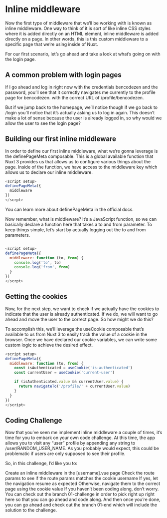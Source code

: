 # Inline middleware

Now the first type of middleware that we’ll be working with is known as inline middleware. One way to think of it is sort of like inline CSS styles where it is added directly on an HTML element, inline middleware is added directly on a page. In other words, this is this custom middleware to a specific page that we’re using inside of Nuxt.

For our first scenario, let’s go ahead and take a look at what’s going on with the login page.

## A common problem with login pages

If I go ahead and log in right now with the credentials bencodezen and the password, you’ll see that it correctly navigates me currently to the profile page for bencodezen. with the correct URL of /profile/bencodezen.

But if we jump back to the homepage, we’ll notice though if we go back to /login you’ll notice that it’s actually asking us to log in again. This doesn’t make a lot of sense because the user is already logged in, so why would we allow the user to see the login page?

## Building our first inline middleware

In order to define our first inline middleware, what we’re gonna leverage is the definePageMeta composable. This is a global available function that Nuxt 3 provides us that allows us to configure various things about the page. Inside of the function, we have access to the middleware key which allows us to declare our inline middleware.

```javaScript
<script setup>
definePageMeta({
  middleware
})
</scrpt>
```

You can learn more about definePageMeta in the official docs.

Now remember, what is middleware? It’s a JavaScript function, so we can basically declare a function here that takes a to and from parameter. To keep things simple, let’s start by actually logging out the to and from parameters.

```javaScript

<script setup>
definePageMeta({
  middleware: function (to, from) {
    console.log('to', to)
    console.log('from', from)
  }
})
</scrpt>
```

## Getting the cookies

Now, for the next step, we want to check if we actually have the cookies to indicate that the user is already authenticated. If we do, we will want to go ahead and move the user to the correct page. So how might we do this?

To accomplish this, we’ll leverage the useCookie composable that’s available to us from Nuxt 3 to easily track the value of a cookie in the browser. Once we have declared our cookie variables, we can write some custom logic to achieve the desired effect.

```javaScript
<script setup>
definePageMeta({
  middleware: function (to, from) {
    const isAuthenticated = useCookie('is-authenticated')
    const currentUser = useCookie('current-user')

    if (isAuthenticated.value && currentUser.value) {
      return navigateTo('/profile/' + currentUser.value)
    }
  }
})
</script>
```

## Coding Challenge

Now that you’ve seen me implement inline middleware a couple of times, it’s time for you to embark on your own code challenge. At this time, the app allows you to visit any “user” profile by appending any string to /user/RANDOM_USER_NAME. As you probably would expect, this could be problematic if users are only supposed to see their profile.

So, in this challenge, I’d like you to:

Create an inline middleware in the [username].vue page
Check the route params to see if the route params matches the cookie username
If yes, let the navigation resume as expected
Otherwise, navigate them to the correct page using the cookie value
If you haven’t been coding along, don’t worry. You can check out the branch 01-challenge in order to pick right up right here so that you can go ahead and code along. And then once you’re done, you can go ahead and check out the branch 01-end which will include the solution to the challenge.
